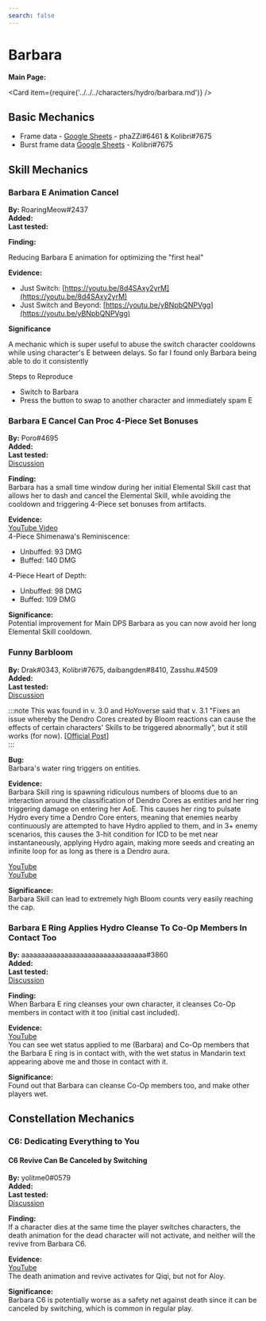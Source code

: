 ```yaml
---
search: false
---
```


# Barbara

**Main Page:**

<Card item={require('../../../characters/hydro/barbara.md')} />

## Basic Mechanics

* Frame data - [Google Sheets](https://docs.google.com/spreadsheets/d/1R_OywCjjSW8PeYPPniBLVnoTZ8uQ2L_GLKYmQvFTHV0/edit?usp=sharing) - phaZZi\#6461 & Kolibri\#7675
* Burst frame data [Google Sheets](https://docs.google.com/spreadsheets/d/1zCwdd6_KYFqMD4OQ_llGLdDshoZTu_1pmAMysxGDQvs/edit?usp=sharing) - Kolibri\#7675

## Skill Mechanics

### Barbara E Animation Cancel

**By:** RoaringMeow\#2437  
**Added:** <Version date="2020-12-19" />  
**Last tested:** <VersionHl date="2020-12-19" />

**Finding:**

Reducing Barbara E animation for optimizing the "first heal"

**Evidence:**

* Just Switch: [https://youtu.be/8d4SAxy2yrM](https://youtu.be/8d4SAxy2yrM)
* Just Switch and Beyond: [https://youtu.be/yBNpbQNPVgg](https://youtu.be/yBNpbQNPVgg)

**Significance**

A mechanic which is super useful to abuse the switch character cooldowns while using character's E between delays. So far I found only Barbara being able to do it consistently

Steps to Reproduce

* Switch to Barbara
* Press the button to swap to another character and immediately spam E

### Barbara E Cancel Can Proc 4-Piece Set Bonuses

**By:** Poro\#4695  
**Added:** <Version date="2022-02-02" />  
**Last tested:** <VersionHl date="2022-02-02" />  
[Discussion](https://tickets.deeznuts.moe/ticket-archive/attachments_936984762726363136_938452706647998495_transcript-barbara-e-cancel-can-procstack-4pc-sets.html)

**Finding:**  
Barbara has a small time window during her initial Elemental Skill cast that allows her to dash and cancel the Elemental Skill, while avoiding the cooldown and triggering 4-Piece set bonuses from artifacts.

**Evidence:**  
[YouTube Video](https://youtu.be/HgPYkUIzl6A)  
4-Piece Shimenawa's Reminiscence:

* Unbuffed: 93 DMG
* Buffed: 140 DMG

4-Piece Heart of Depth:

* Unbuffed: 98 DMG
* Buffed: 109 DMG

**Significance:**  
Potential improvement for Main DPS Barbara as you can now avoid her long Elemental Skill cooldown.

### Funny Barbloom

**By:** Drak\#0343, Kolibri\#7675, daibangden\#8410, Zasshu.\#4509  
**Added:** <Version date="2022-09-20" />  
**Last tested:** <Version date="2022-09-28" />  
[Discussion](https://tickets.deeznuts.moe/transcripts/funny-barbloom)

:::note
This was found in v. 3.0 and HoYoverse said that v. 3.1 "Fixes an issue whereby the Dendro Cores created by Bloom reactions can cause the effects of certain characters' Skills to be triggered abnormally", but it still works \(for now\). \[[Official Post](https://www.hoyolab.com/article/9396655)\]  
:::

**Bug:**  
Barbara's water ring triggers on entities.  
  
**Evidence:**  
Barbara Skill ring is spawning ridiculous numbers of blooms due to an interaction around the classification of Dendro Cores as entities and her ring triggering damage on entering her AoE. This causes her ring to pulsate Hydro every time a Dendro Core enters, meaning that enemies nearby continuously are attempted to have Hydro applied to them, and in 3+ enemy scenarios, this causes the 3-hit condition for ICD to be met near instantaneously, applying Hydro again, making more seeds and creating an infinite loop for as long as there is a Dendro aura.  
  
[YouTube](https://youtu.be/i31AYi5apIE)  
[YouTube](https://youtu.be/tAKXkuK_03A)  
  
**Significance:**  
Barbara Skill can lead to extremely high Bloom counts very easily reaching the cap.

### Barbara E Ring Applies Hydro Cleanse To Co-Op Members In Contact Too

**By:** aaaaaaaaaaaaaaaaaaaaaaaaaaaaaaaa\#3860  
**Added:** <Version date="2022-10-23" />  
**Last tested:** <VersionHl date="2022-10-23" />  
[Discussion](https://tickets.deeznuts.moe/transcripts/barbara-e-ring-applies-hydro-cleanse-to-co-op-members-in-contact-too)  

**Finding:**  
When Barbara E ring cleanses your own character, it cleanses Co-Op members in contact with it too \(initial cast included\).  

**Evidence:**  
[YouTube](https://youtu.be/S_WsQDhdbX8)  
You can see wet status applied to me \(Barbara\) and Co-Op members that the Barbara E ring is in contact with, with the wet status in Mandarin text appearing above me and those in contact with it.  

**Significance:**  
Found out that Barbara can cleanse Co-Op members too, and make other players wet.  

## Constellation Mechanics

### C6: Dedicating Everything to You

#### C6 Revive Can Be Canceled by Switching

**By:** yolitme0\#0579  
**Added:** <Version date="2021-10-31" />  
**Last tested:** <VersionHl date="2021-10-31" />  
[Discussion](https://tickets.deeznuts.moe/ticket-archive/attachments_904016162382311484_904534494319607848_transcript-barbara-c6-revive-can-be-canceled-by-swapping.html)

**Finding:**  
If a character dies at the same time the player switches characters, the death animation for the dead character will not activate, and neither will the revive from Barbara C6.

**Evidence:**  
[YouTube](https://youtu.be/2BZSTCRNuJo)  
The death animation and revive activates for Qiqi, but not for Aloy.

**Significance:**  
Barbara C6 is potentially worse as a safety net against death since it can be canceled by switching, which is common in regular play.
